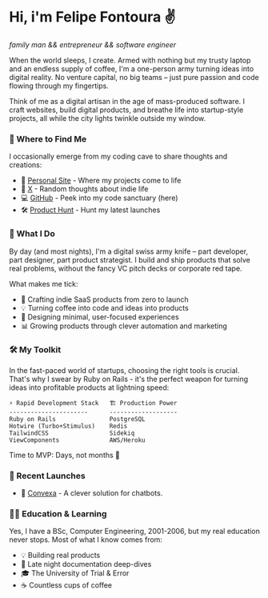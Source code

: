 # Hi, i'm Felipe Fontoura ✌

_family man && entrepreneur && software engineer_

When the world sleeps, I create. Armed with nothing but my trusty laptop and an endless supply of coffee, I'm a one-person army turning ideas into digital reality. No venture capital, no big teams – just pure passion and code flowing through my fingertips.

Think of me as a digital artisan in the age of mass-produced software. I craft websites, build digital products, and breathe life into startup-style projects, all while the city lights twinkle outside my window.

### 🌟 Where to Find Me

I occasionally emerge from my coding cave to share thoughts and creations:

- 🚀 [Personal Site](https://felipefontoura.com) - Where my projects come to life
- 💭 [X](https://x.com/felipefontoura) - Random thoughts about indie life
- 💻 [GitHub](https://github.com/felipefontoura) - Peek into my code sanctuary (here)
- 🛠 [Product Hunt](#) - Hunt my latest launches

### 🎯 What I Do

By day (and most nights), I'm a digital swiss army knife – part developer, part designer, part product strategist. I build and ship products that solve real problems, without the fancy VC pitch decks or corporate red tape.

What makes me tick:

- 🚀 Crafting indie SaaS products from zero to launch
- 💡 Turning coffee into code and ideas into products
- 🎨 Designing minimal, user-focused experiences
- 📊 Growing products through clever automation and marketing

### 🛠 My Toolkit

In the fast-paced world of startups, choosing the right tools is crucial. That's why I swear by Ruby on Rails - it's the perfect weapon for turning ideas into profitable products at lightning speed:

```
⚡️ Rapid Development Stack   🏗 Production Power
----------------------      -------------------
Ruby on Rails               PostgreSQL
Hotwire (Turbo+Stimulus)    Redis
TailwindCSS                 Sidekiq
ViewComponents              AWS/Heroku
```

Time to MVP: Days, not months 🚀

### 🚀 Recent Launches

- 🤖 [Convexa](https://convexa.net) - A clever solution for chatbots.

### 👨‍🎓 Education & Learning

Yes, I have a BSc, Computer Engineering, 2001-2006, but my real education never stops. Most of what I know comes from:

- 💡 Building real products
- 📖 Late night documentation deep-dives
- 🎓 The University of Trial & Error
- ☕️ Countless cups of coffee
